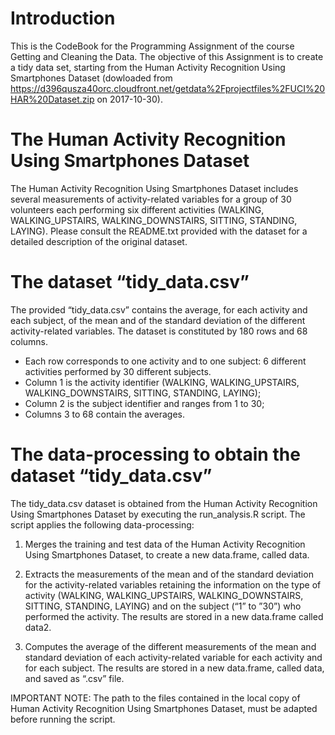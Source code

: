 Introduction
==================================================================

This is the CodeBook for the Programming Assignment of the course Getting and Cleaning the Data. 
The objective of this Assignment is to create a tidy data set, starting from the Human Activity Recognition Using Smartphones Dataset (dowloaded from https://d396qusza40orc.cloudfront.net/getdata%2Fprojectfiles%2FUCI%20HAR%20Dataset.zip on 2017-10-30).


The Human Activity Recognition Using Smartphones Dataset
==================================================================

The Human Activity Recognition Using Smartphones Dataset includes several measurements of activity-related variables for a group of 30 volunteers each performing six different activities (WALKING, WALKING_UPSTAIRS, WALKING_DOWNSTAIRS, SITTING, STANDING, LAYING). Please consult the README.txt provided with the dataset for a detailed description of the original dataset. 


The dataset “tidy_data.csv”
==================================================================

The provided “tidy_data.csv” contains the average, for each activity and each subject, of the mean and of the standard deviation of the different activity-related variables. 
The dataset is constituted by 180 rows and 68 columns. 

- Each row corresponds to one activity and to one subject: 
  6 different activities performed by 30 different subjects. 
- Column 1 is the activity identifier 
  (WALKING, WALKING_UPSTAIRS, WALKING_DOWNSTAIRS, SITTING, STANDING, LAYING);
- Column 2 is the subject identifier and ranges from 1 to 30;
- Columns 3 to 68 contain the averages.


The data-processing to obtain the dataset “tidy_data.csv”
==================================================================

The tidy_data.csv dataset is obtained from the Human Activity Recognition Using Smartphones Dataset by executing the run_analysis.R script. The script applies the following data-processing:

1. Merges the training and test data of the Human Activity Recognition Using Smartphones Dataset, to create a new data.frame, called data. 

2. Extracts the measurements of the mean and of the standard deviation for the activity-related variables retaining the information on the type of activity (WALKING, WALKING_UPSTAIRS, WALKING_DOWNSTAIRS, SITTING, STANDING, LAYING) and on the subject (“1” to ”30”) who performed the activity. The results are stored in a new data.frame called data2. 

3. Computes the average of the different measurements of the mean and standard deviation of each activity-related variable for each activity and for each subject. The results are stored in a new data.frame, called data, and saved as “.csv” file. 

IMPORTANT NOTE: The path to the files contained in the local copy of Human Activity Recognition Using Smartphones Dataset, must be adapted before running the script.